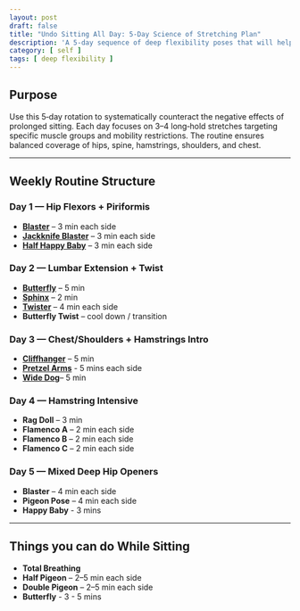 ```yaml
---
layout: post
draft: false
title: "Undo Sitting All Day: 5-Day Science of Stretching Plan"
description: 'A 5-day sequence of deep flexibility poses that will help reverse the damage your body takes from sitting all day.'
category: [ self ]
tags: [ deep flexibility ]
---
```


## Purpose

Use this 5‑day rotation to systematically counteract the negative effects of prolonged sitting. Each day focuses on 3–4
long‑hold stretches targeting specific muscle groups and mobility restrictions. The routine ensures balanced coverage of
hips, spine, hamstrings, shoulders, and chest.

---

## Weekly Routine Structure

### Day 1 — Hip Flexors + Piriformis

- [**Blaster**](https://youtube.com/shorts/Nvy20NbOdII?feature=share) – 3 min each side
- [**Jackknife Blaster**](https://youtube.com/shorts/NimTkxmisP8?feature=share) – 3 min each side
- [**Half Happy Baby**](https://youtube.com/shorts/0Ar6hl5DBgk?feature=share) – 3 min each side

### Day 2 — Lumbar Extension + Twist

- [**Butterfly**](https://youtube.com/shorts/RQVhvsrA9OQ?feature=share) – 5 min
- [**Sphinx**](https://youtube.com/shorts/F3Ax16kIF7s?feature=share) – 2 min
- [**Twister**](https://youtube.com/shorts/eeEZFKGECQ0?feature=share) – 4 min each side
- **Butterfly Twist** – cool down / transition

### Day 3 — Chest/Shoulders + Hamstrings Intro

- [**Cliffhanger**](https://youtube.com/shorts/8b93l_BBSX8?feature=share) – 5 min
- [**Pretzel Arms**](https://youtube.com/shorts/vPqvD-a5qgo?feature=share) - 5 mins each side
- [**Wide Dog**](https://youtube.com/shorts/wqastIH5StE?feature=share)– 5 min

### Day 4 — Hamstring Intensive

- **Rag Doll** – 3 min
- **Flamenco A** – 2 min each side
- **Flamenco B** – 2 min each side
- **Flamenco C** – 2 min each side

### Day 5 — Mixed Deep Hip Openers

- **Blaster** – 4 min each side
- **Pigeon Pose** – 4 min each side
- **Happy Baby** - 3 mins

---

## Things you can do While Sitting

- **Total Breathing**
- **Half Pigeon** – 2–5 min each side
- **Double Pigeon** – 2–5 min each side  
- **Butterfly** - 3 - 5 mins
